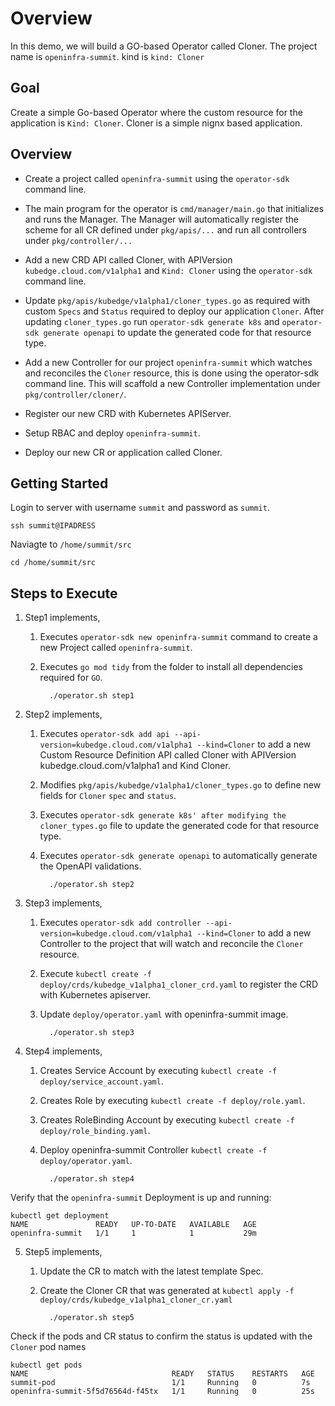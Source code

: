 # Overview

In this demo, we will build a GO-based Operator called Cloner. The project name is `openinfra-summit`. kind is `kind: Cloner`

## Goal

Create a simple Go-based Operator where the custom resource for the application is `Kind: Cloner`. Cloner is a simple nignx based application.

## Overview
- Create a project called `openinfra-summit` using the `operator-sdk` command line.

- The main program for the operator is `cmd/manager/main.go` that initializes and runs the Manager. The Manager will automatically register the scheme for all CR defined under `pkg/apis/...` and run all controllers under `pkg/controller/...`

- Add a new CRD API called Cloner, with APIVersion `kubedge.cloud.com/v1alpha1` and `Kind: Cloner` using the `operator-sdk` command line.

- Update `pkg/apis/kubedge/v1alpha1/cloner_types.go` as required with custom `Specs` and `Status` required to deploy our application `Cloner`. After updating `cloner_types.go` run `operator-sdk generate k8s` and `operator-sdk generate openapi` to update the generated code for that resource type.

- Add a new Controller for our project `openinfra-summit` which watches and reconciles the `Cloner` resource, this is done using the operator-sdk command line. This will scaffold a new Controller implementation under `pkg/controller/cloner/`.

- Register our new CRD with Kubernetes APIServer.

- Setup RBAC and deploy `openinfra-summit`.

- Deploy our new CR or application called Cloner.

## Getting Started

Login to server with username `summit` and password as `summit`.

	ssh summit@IPADRESS

Naviagte to `/home/summit/src`

	cd /home/summit/src

## Steps to Execute

1. Step1 implements,
   1. Executes `operator-sdk new openinfra-summit` command to create a new Project called `openinfra-summit`.
   2. Executes `go mod tidy` from the folder to install all dependencies  required for `GO`.

			./operator.sh step1

2. Step2 implements,
   1. Executes `operator-sdk add api --api-version=kubedge.cloud.com/v1alpha1 --kind=Cloner` to add a new Custom Resource Definition API called Cloner with APIVersion kubedge.cloud.com/v1alpha1 and Kind Cloner.
   2. Modifies `pkg/apis/kubedge/v1alpha1/cloner_types.go` to define new fields for `Cloner` `spec` and `status`.
   3. Executes `operator-sdk generate k8s' after modifying the cloner_types.go` file to update the generated code for that resource type.
   4. Executes `operator-sdk generate openapi` to automatically generate the OpenAPI validations.

			./operator.sh step2

3. Step3 implements,
   1. Executes `operator-sdk add controller --api-version=kubedge.cloud.com/v1alpha1 --kind=Cloner` to add a new Controller to the project that will watch and reconcile the `Cloner` resource.
   2. Execute `kubectl create -f deploy/crds/kubedge_v1alpha1_cloner_crd.yaml` to register the CRD with Kubernetes apiserver.
   3. Update `deploy/operator.yaml` with openinfra-summit image.

			./operator.sh step3

4. Step4 implements,
   1. Creates Service Account by executing `kubectl create -f deploy/service_account.yaml`.
   2. Creates Role by executing `kubectl create -f deploy/role.yaml`.
   3. Creates RoleBinding Account by executing `kubectl create -f deploy/role_binding.yaml`.
   4. Deploy openinfra-summit Controller `kubectl create -f deploy/operator.yaml`.

			./operator.sh step4

  Verify that the `openinfra-summit` Deployment is up and running:

	kubectl get deployment
	NAME               READY   UP-TO-DATE   AVAILABLE   AGE
	openinfra-summit   1/1     1            1           29m


5. Step5 implements,
   1. Update the CR to match with the latest template Spec.
   2. Create the Cloner CR that was generated at `kubectl apply -f deploy/crds/kubedge_v1alpha1_cloner_cr.yaml`

			./operator.sh step5

  Check if the pods and CR status to confirm the status is updated with the `Cloner` pod names

	kubectl get pods
	NAME                                READY   STATUS    RESTARTS   AGE
	summit-pod                          1/1     Running   0          7s
	openinfra-summit-5f5d76564d-f45tx   1/1     Running   0          25s

